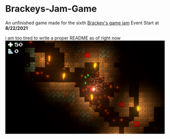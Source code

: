 # Brackeys-Jam-Game
 An unfinished game made for the sixth [Brackey's game jam](https://itch.io/jam/brackeys-6)
 Event Start at **8/22/2021**

i am too tired to write a proper README as of right now
 ![Screenshot of Game](/screenshot.png)
